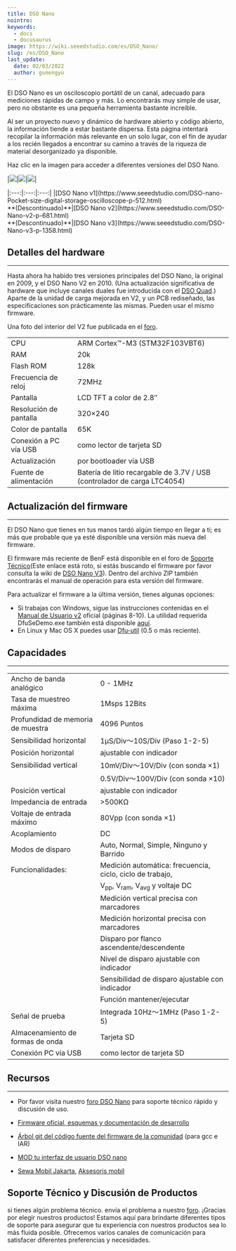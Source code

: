 ```yaml
---
title: DSO Nano
nointro:
keywords:
  - docs
  - docusaurus
image: https://wiki.seeedstudio.com/es/DSO_Nano/
slug: /es/DSO_Nano
last_update:
  date: 02/03/2022
  author: gunengyu
---
```

El DSO Nano es un osciloscopio portátil de un canal, adecuado para mediciones rápidas de campo y más. Lo encontrarás muy simple de usar, pero no obstante es una pequeña herramienta bastante increíble.

Al ser un proyecto nuevo y dinámico de hardware abierto y código abierto, la información tiende a estar bastante dispersa. Esta página intentará recopilar la información más relevante en un solo lugar, con el fin de ayudar a los recién llegados a encontrar su camino a través de la riqueza de material desorganizado ya disponible.

Haz clic en la imagen para acceder a diferentes versiones del DSO Nano.

|[![](https://files.seeedstudio.com/wiki/DSO_Nano/img/Dsonanointro.jpg)](https://www.seeedstudio.com/DSO-nano-Pocket-size-digital-storage-oscilloscope-p-512.html)|[![](https://files.seeedstudio.com/wiki/DSO_Nano/img/Dsonanov2intro.jpg)](https://www.seeedstudio.com/DSO-Nano-v2-p-681.html)|[![](https://files.seeedstudio.com/wiki/DSO_Nano/img/Nano_v3.jpg)](https://www.seeedstudio.com/DSO-Nano-v3-p-1358.html)|

<div>
  |:---:|:---:|:---:|
  |[DSO Nano v1](https://www.seeedstudio.com/DSO-nano-Pocket-size-digital-storage-oscilloscope-p-512.html)<br />**(Descontinuado)**|[DSO Nano v2](https://www.seeedstudio.com/DSO-Nano-v2-p-681.html)<br />**(Descontinuado)**|[DSO Nano v3](https://www.seeedstudio.com/DSO-Nano-v3-p-1358.html)
</div>

##   Detalles del hardware
---
Hasta ahora ha habido tres versiones principales del DSO Nano, la original en 2009, y el DSO Nano V2 en 2010. (Una actualización significativa de hardware que incluye canales duales fue introducida con el [DSO Quad](https://wiki.seeedstudio.com/es/DSO_Quad).) Aparte de la unidad de carga mejorada en V2, y un PCB rediseñado, las especificaciones son prácticamente las mismas. Pueden usar el mismo firmware.

Una foto del interior del V2 fue publicada en el [foro](https://community.seeedstudio.com/discover.html?t=DSO).

<table >
<tr>
<td> CPU</td>
<td> ARM Cortex™-M3 (STM32F103VBT6)</td>
</tr>
<tr>
<td> RAM</td>
<td> 20k</td>
</tr>
<tr>
<td> Flash ROM</td>
<td> 128k</td>
</tr>
<tr>
<td> Frecuencia de reloj</td>
<td> 72MHz</td>
</tr>
<tr>
<td> Pantalla</td>
<td> LCD TFT a color de 2.8″</td>
</tr>
<tr>
<td> Resolución de pantalla</td>
<td> 320×240</td>
</tr>
<tr>
<td> Color de pantalla</td>
<td> 65K</td>
</tr>
<tr>
<td> Conexión a PC vía USB</td>
<td> como lector de tarjeta SD</td>
</tr>
<tr>
<td> Actualización</td>
<td> por bootloader vía USB</td>
</tr>
<tr>
<td> Fuente de alimentación</td>
<td> Batería de litio recargable de 3.7V / USB (controlador de carga LTC4054)</td>
</tr>
</table>

##   Actualización del firmware
---
El DSO Nano que tienes en tus manos tardó algún tiempo en llegar a ti; es más que probable que ya esté disponible una versión más nueva del firmware.

El firmware más reciente de BenF está disponible en el foro de [Soporte Técnico](https://forum.seeedstudio.com/viewtopic.php?f=12&amp;t=1793)(Este enlace está roto, si estás buscando el firmware por favor consulta la wiki de [DSO Nano V3](https://wiki.seeedstudio.com/es/DSO_Nano_v3/)). Dentro del archivo ZIP también encontrarás el manual de operación para esta versión del firmware.

Para actualizar el firmware a la última versión, tienes algunas opciones:

*   Si trabajas con Windows, sigue las instrucciones contenidas en el [Manual de Usuario v2](https://files.seeedstudio.com/wiki/DSO_Nano/res/DSO%20Nano%20v2%20Manual.pdf) oficial (páginas 8-10). La utilidad requerida DfuSeDemo.exe también está disponible [aquí](http://dsonano.googlecode.com/files/um0412.zip).
*   En Linux y Mac OS X puedes usar [Dfu-util](https://wiki.seeedstudio.com/es/Dfu-util) (0.5 o más reciente).

##   Capacidades
---
<table >
<tr>
<td> Ancho de banda analógico</td>
<td> 0 - 1MHz</td>
</tr>
<tr>
<td> Tasa de muestreo máxima</td>
<td> 1Msps 12Bits</td>
</tr>
<tr>
<td> Profundidad de memoria de muestra</td>
<td> 4096 Puntos</td>
</tr>
<tr>
<td> Sensibilidad horizontal</td>
<td> 1μS/Div～10S/Div (Paso 1-2-5)</td>
</tr>
<tr>
<td> Posición horizontal</td>
<td> ajustable con indicador</td>
</tr>
<tr>
<td> Sensibilidad vertical</td>
<td> 10mV/Div～10V/Div (con sonda ×1)</td>
</tr>
<tr>
<td></td>
<td> 0.5V/Div～100V/Div (con sonda ×10)</td>
</tr>
<tr>
<td> Posición vertical</td>
<td> ajustable con indicador</td>
</tr>
<tr>
<td> Impedancia de entrada</td>
<td> &gt;500KΩ</td>
</tr>
<tr>
<td> Voltaje de entrada máximo</td>
<td> 80Vpp (con sonda ×1)</td>
</tr>
<tr>
<td> Acoplamiento</td>
<td> DC</td>
</tr>
<tr>
<td> Modos de disparo</td>
<td> Auto, Normal, Simple, Ninguno y Barrido</td>
</tr>
<tr>
<td> Funcionalidades:</td>
<td> Medición automática: frecuencia, ciclo, ciclo de trabajo,</td>
</tr>
<tr>
<td></td>
<td> V<sub>pp</sub>, V<sub>ram</sub>, V<sub>avg</sub> y voltaje DC</td>
</tr>
<tr>
<td></td>
<td> Medición vertical precisa con marcadores</td>
</tr>
<tr>
<td></td>
<td> Medición horizontal precisa con marcadores</td>
</tr>
<tr>
<td></td>
<td> Disparo por flanco ascendente/descendente</td>
</tr>
<tr>
<td></td>
<td> Nivel de disparo ajustable con indicador</td>
</tr>
<tr>
<td></td>
<td> Sensibilidad de disparo ajustable con indicador</td>
</tr>
<tr>
<td></td>
<td> Función mantener/ejecutar</td>
</tr>
<tr>
<td> Señal de prueba</td>
<td> Integrada 10Hz～1MHz (Paso 1-2-5)</td>
</tr>
<tr>
<td> Almacenamiento de formas de onda</td>
<td> Tarjeta SD</td>
</tr>
<tr>
<td> Conexión PC vía USB</td>
<td> como lector de tarjeta SD</td>
</tr>
</table>

##   Recursos
---
*   Por favor visita nuestro [foro DSO Nano](https://community.seeedstudio.com/discover.html?t=DSO) para soporte técnico rápido y discusión de uso.
*   [Firmware oficial, esquemas y documentación de desarrollo](http://code.google.com/p/dsonano/)

*   [Árbol git del código fuente del firmware de la comunidad](https://gitlab.com/dsonano/dso-firmware) (para gcc e IAR)

*   [MOD tu interfaz de usuario DSO nano](https://files.seeedstudio.com/wiki/DSO_Nano/res/DSOUI.pdf)

*   [Sewa Mobil Jakarta](http://www.awanirentcar.com), [Aksesoris mobil](http://kiosauto.com)

## Soporte Técnico y Discusión de Productos
 si tienes algún problema técnico. envía el problema a nuestro [foro](http://forum.seeedstudio.com/). 
¡Gracias por elegir nuestros productos! Estamos aquí para brindarte diferentes tipos de soporte para asegurar que tu experiencia con nuestros productos sea lo más fluida posible. Ofrecemos varios canales de comunicación para satisfacer diferentes preferencias y necesidades.

<div class="button_tech_support_container">
<a href="https://forum.seeedstudio.com/" class="button_forum"></a> 
<a href="https://www.seeedstudio.com/contacts" class="button_email"></a>
</div>

<div class="button_tech_support_container">
<a href="https://discord.gg/eWkprNDMU7" class="button_discord"></a> 
<a href="https://github.com/Seeed-Studio/wiki-documents/discussions/69" class="button_discussion"></a>
</div>